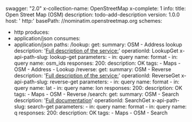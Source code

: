 swagger: "2.0"
x-collection-name: OpenStreetMap
x-complete: 1
info:
  title: Open Street Map (OSM)
  description: todo-add-description
  version: 1.0.0
host: ' http:'
basePath: //nominatim.openstreetmap.org
schemes:
- http
produces:
- application/json
consumes:
- application/json
paths:
  /lookup:
    get:
      summary: OSM - Address lookup
      description: '[Full description of the service:](http://wiki.openstreetmap.org/wiki/Nominatim#Address_lookup)'
      operationId: LookupGet
      x-api-path-slug: lookup-get
      parameters:
      - in: query
        name: format
      - in: query
        name: osm_ids
      responses:
        200:
          description: OK
      tags:
      - Maps
      - OSM
      - Address
      - Lookup
  /reverse:
    get:
      summary: OSM - Reverse
      description: '[Full description of the service:](http://wiki.openstreetmap.org/wiki/Nominatim#Reverse_Geocoding)'
      operationId: ReverseGet
      x-api-path-slug: reverse-get
      parameters:
      - in: query
        name: format
      - in: query
        name: lat
      - in: query
        name: lon
      responses:
        200:
          description: OK
      tags:
      - Maps
      - OSM
      - Reverse
  /search:
    get:
      summary: OSM - Search
      description: '[Full documentation](http://wiki.openstreetmap.org/wiki/Nominatim#Search)'
      operationId: SearchGet
      x-api-path-slug: search-get
      parameters:
      - in: query
        name: format
      - in: query
        name: q
      responses:
        200:
          description: OK
      tags:
      - Maps
      - OSM
      - Search